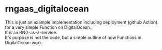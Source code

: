 # rngaas_digitalocean

This is just an example implementation including deployment (github Action) for a very simple Function on DigitalOcean.  
It is an RNG-as-a-service.  
It's purpose is not the code, but a simple outline of how Functions in DigitalOcean work.
